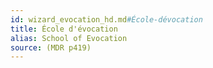 ```yaml
---
id: wizard_evocation_hd.md#École-dévocation
title: École d'évocation
alias: School of Evocation
source: (MDR p419)
---
```


